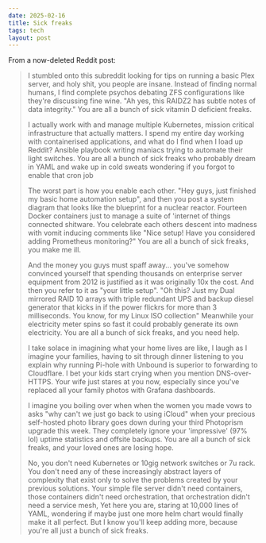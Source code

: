 ```yaml
---
date: 2025-02-16
title: Sick freaks
tags: tech
layout: post
---
```


From a now-deleted Reddit post:

> I stumbled onto this subreddit looking for tips on running a basic Plex server, and holy shit, you people are insane. Instead of finding normal humans, I find complete psychos debating ZFS configurations like they're discussing fine wine. "Ah yes, this RAIDZ2 has subtle notes of data integrity." You are all a bunch of sick vitamin D deficient freaks.
>
> I actually work with and manage multiple Kubernetes, mission critical infrastructure that actually matters. I spend my entire day working with containerised applications, and what do I find when I load up Reddit? Ansible playbook writing maniacs trying to automate their light switches. You are all a bunch of sick freaks who probably dream in YAML and wake up in cold sweats wondering if you forgot to enable that cron job
> 
> The worst part is how you enable each other. "Hey guys, just finished my basic home automation setup", and then you post a system diagram that looks like the blueprint for a nuclear reactor. Fourteen Docker containers just to manage a suite of 'internet of things connected shitware. You celebrate each others descent into madness with vomit inducing comments like "Nice setup! Have you considered adding Prometheus monitoring?" You are all a bunch of sick freaks, you make me ill.
> 
> And the money you guys must spaff away... you've somehow convinced yourself that spending thousands on enterprise server equipment from 2012 is justified as it was originally 10x the cost. And then you refer to it as "your little setup". "Oh this? Just my Dual mirrored RAID 10 arrays with triple redundant UPS and backup diesel generator that kicks in if the power flickrs for more than 3 milliseconds. You know, for my Linux ISO collection" Meanwhile your electricity meter spins so fast it could probably generate its own electricity. You are all a bunch of sick freaks, and you need help.
> 
> I take solace in imagining what your home lives are like, I laugh as I imagine your families, having to sit through dinner listening to you explain why running Pi-hole with Unbound is superior to forwarding to Cloudflare. I bet your kids start crying when you mention DNS-over-HTTPS. Your wife just stares at you now, especially since you've replaced all your family photos with Grafana dashboards.
> 
> I imagine you boiling over when when the women you made vows to asks "why can't we just go back to using iCloud" when your precious self-hosted photo library goes down during your third Photoprism upgrade this week. They completely ignore your 'impressive' (97% lol) uptime statistics and offsite backups. You are all a bunch of sick freaks, and your loved ones are losing hope.
> 
> No, you don't need Kubernetes or 10gig network switches or 7u rack. You don't need any of these increasingly abstract layers of complexity that exist only to solve the problems created by your previous solutions. Your simple file server didn't need containers, those containers didn't need orchestration, that orchestration didn't need a service mesh, Yet here you are, staring at 10,000 lines of YAML, wondering if maybe just one more helm chart would finally make it all perfect. But I know you'll keep adding more, because you're all just a bunch of sick freaks.